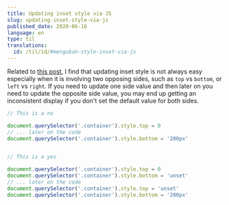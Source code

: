 ```yaml
---
title: Updating inset style via JS
slug: updating-inset-style-via-js
published_date: 2020-06-16
language: en
type: til
translations:
  id: /til/id/#mengubah-style-inset-via-js
---
```


Related to [this post](/blog/en/modifying-styles-with-setAttribute-is-bad/), I find that updating inset style is not always easy especially when it is involving two opposing sides, such as `top` vs `bottom`, or `left` vs `right`. If you need to update one side value and then later on you need to update the opposite side value, you may end up getting an inconsistent display if you don't set the default value for both sides.

``` js
// This is a no

document.querySelector('.container').style.top = 0
// ... later on the code
document.querySelector('.container').style.bottom = '200px'


// This is a yes

document.querySelector('.container').style.top = 0
document.querySelector('.container').style.bottom = 'unset'
// ... later on the code
document.querySelector('.container').style.top = 'unset'
document.querySelector('.container').style.bottom = '200px'
```


